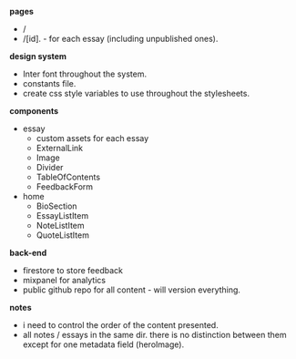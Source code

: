 **pages**
- /
- /[id]. - for each essay (including unpublished ones).

**design system**
- Inter font throughout the system.
- constants file.
- create css style variables to use throughout the stylesheets.

**components**
- essay
	- custom assets for each essay
	- ExternalLink
	- Image
	- Divider
	- TableOfContents
	- FeedbackForm
- home
	- BioSection
	- EssayListItem
	- NoteListItem
	- QuoteListItem

**back-end**
- firestore to store feedback
- mixpanel for analytics
- public github repo for all content - will version everything.

**notes**
- i need to control the order of the content presented.
- all notes / essays in the same dir. there is no distinction between them except for one metadata field (heroImage).